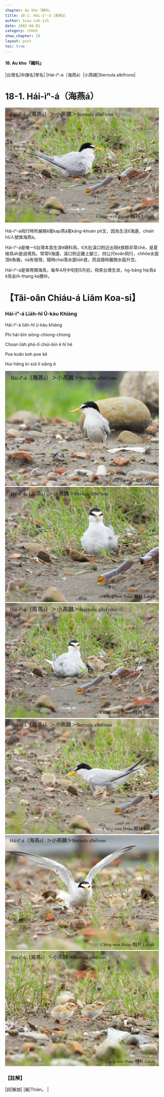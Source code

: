```yaml
---
chapter: Au kho『鷗科』
title: 18-1. Hái-ìⁿ-á（海燕á）
author: Siau Lah-jih
date: 2002-06-01
category: chheh
show_chapter: 18
layout: post
toc: true
---
```


#### 18. Au kho『鷗科』


|台灣名|中譯名|學名|
|Hái-ìⁿ-á（海燕á）|小燕鷗|Sternula albifrons|


# 18-1. Hái-ìⁿ-á（海燕á）


![](../too5/18/18-1-3.Hái-ìⁿ-á.jpg)


Hái-ìⁿ-á飛行時所展開ê尾kap燕á尾kāng-khoán pit叉，因為生活tī海邊，chiah hō͘人號做海燕á。

Hái-ìⁿ-á是唯一tī台灣本島生湠ê鷗科鳥，tī大肚溪口附近出現ê族群非常chē，是夏候鳥a̍h是過境鳥。常常tī海邊、溪口附近離土腳三、四公尺koân飛行，chhōe水面頂ê魚蝦，nā有發現，隨時chai落水面lia̍h食，而且隨時離開水面升空。

Hái-ìⁿ-á是保育類海鳥，每年4月中旬到5月初，飛來台灣生湠，ǹg-bāng hip鳥á ê鳥友m̄-thang ka攪吵。




# 【Tâi-oân Chiáu-á Liām Koa-si】

### **Hái-ìⁿ-á Lia̍h-hî Ū-kàu Khiàng**

Hái-ìⁿ-á lia̍h-hî ū-kàu khiàng

Phi hái-bīn siòng-chiong-chiong

Choan lia̍h phû-tī chúi-bīn ê hî hê

Poe koân koh poe kē

Hui-hêng ki-su̍t lí siāng ē


![](../too5/18/18-1-4.Hái-ìⁿ-á.jpg)
![](../too5/18/18-1-1.Hái-ìⁿ-á.jpg)
![](../too5/18/18-1-2.Hái-ìⁿ-á.jpg)
![](../too5/18/18-1-5.Hái-ìⁿ-á.jpg)
![](../too5/18/18-1-6.Hái-ìⁿ-á.jpg)
![](../too5/18/18-1-7.Hái-ìⁿ-á.jpg)



### 【註解】

|詞|解說|
|展|Thián。 |


